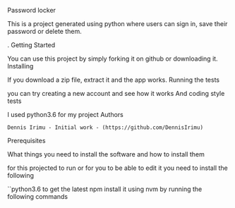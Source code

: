 Password locker

This is a project generated using python where users can sign in, save their password or delete them.

.
Getting Started

You can use this project by simply forking it on github or downloading it.
Installing

If you download a zip file, extract it and the app works.
Running the tests

you can try creating a new account and see how it works
And coding style tests

I used python3.6 for my project
Authors

    Dennis Irimu - Initial work - (https://github.com/DennisIrimu)

Prerequisites

What things you need to install the software and how to install them

for this projected to run or for you to be able to edit it you need to install the following

``python3.6 to get the latest npm install it using nvm by running the following commands
